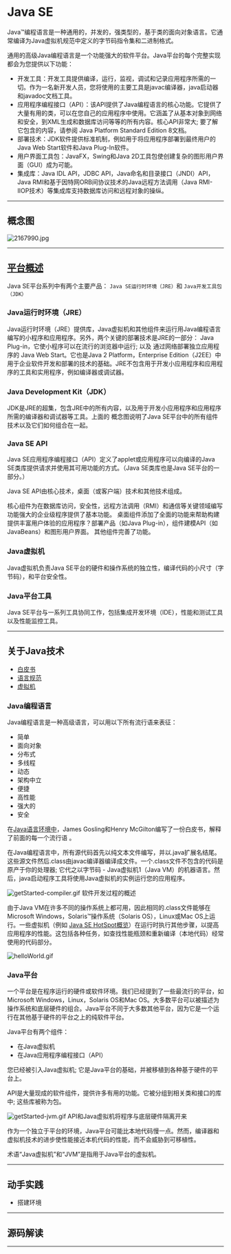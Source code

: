 #   Java SE

Java™编程语言是一种通用的，并发的，强类型的，基于类的面向对象语言。它通常编译为Java虚拟机规范中定义的字节码指令集和二进制格式。

通用的高级Java编程语言是一个功能强大的软件平台。Java平台的每个完整实现都会为您提供以下功能：
-   开发工具：开发工具提供编译，运行，监视，调试和记录应用程序所需的一切。作为一名新开发人员，您将使用的主要工具是javac编译器，java启动器和javadoc文档工具。
-   应用程序编程接口（API）：该API提供了Java编程语言的核心功能。它提供了大量有用的类，可以在您自己的应用程序中使用。它涵盖了从基本对象到网络和安全，到XML生成和数据库访问等等的所有内容。核心API非常大; 要了解它包含的内容，请参阅 Java Platform Standard Edition 8文档。
-   部署技术：JDK软件提供标准机制，例如用于将应用程序部署到最终用户的Java Web Start软件和Java Plug-In软件。
-   用户界面工具包：JavaFX，Swing和Java 2D工具包使创建复杂的图形用户界面（GUI）成为可能。
-   集成库：Java IDL API，JDBC API，Java命名和目录接口（JNDI）API，Java RMI和基于因特网ORB间协议技术的Java远程方法调用（Java RMI-IIOP技术）等集成库支持数据库访问和远程对象的操纵。

-----

##  概念图

![2167990.jpg](image/2167990.jpg)

----

##  [平台概述](section010000.md)

Java SE平台系列中有两个主要产品： `Java SE运行时环境（JRE）`和 `Java开发工具包（JDK）`

### Java运行时环境（JRE） 

Java运行时环境（JRE）提供库，Java虚拟机和其他组件来运行用Java编程语言编写的小程序和应用程序。另外，两个关键的部署技术是JRE的一部分： Java Plug-in，它使小程序可以在流行的浏览器中运行; 以及 通过网络部署独立应用程序的 Java Web Start。它也是Java 2 Platform，Enterprise Edition（J2EE）中用于企业软件开发和部署的技术的基础。JRE不包含用于开发小应用程序和应用程序的工具和实用程序，例如编译器或调试器。

### Java Development Kit（JDK） 

JDK是JRE的超集，包含JRE中的所有内容，以及用于开发小应用程序和应用程序所需的编译器和调试器等工具。上面的 概念图说明了Java SE平台中的所有组件技术以及它们如何组合在一起。

### Java SE API 

Java SE应用程序编程接口（API）定义了applet或应用程序可以向编译的Java SE类库提供请求并使用其可用功能的方式。（Java SE类库也是Java SE平台的一部分。）

Java SE API由核心技术，桌面（或客户端）技术和其他技术组成。

核心组件为在数据库访问，安全性，远程方法调用（RMI）和通信等关键领域编写功能强大的企业级程序提供了基本功能。
桌面组件添加了全面的功能来帮助构建提供丰富用户体验的应用程序？部署产品（如Java Plug-in），组件建模API（如JavaBeans）和图形用户界面。
其他组件完善了功能。

### Java虚拟机 

Java虚拟机负责Java SE平台的硬件和操作系统的独立性，编译代码的小尺寸（字节码），和平台安全性。

### Java平台工具 

Java SE平台与一系列工具协同工作，包括集成开发环境（IDE），性能和测试工具以及性能监控工具。


----

##  关于Java技术

-   [白皮书](section040000.md)
-   [语言规范](section030000.md)
-   [虚拟机](section020000.md)

### Java编程语言

Java编程语言是一种高级语言，可以用以下所有流行语来表征：
-   简单
-   面向对象
-   分布式
-   多线程
-   动态
-   架构中立
-   便捷
-   高性能
-   强大的
-   安全

在[Java语言环境中](section040000.md)，James Gosling和Henry McGilton编写了一份白皮书，解释了前面的每一个流行语 。

在Java编程语言中，所有源代码首先以纯文本文件编写，并以.java扩展名结尾。这些源文件然后.class由javac编译器编译成文件。一个.class文件不包含的代码是原产于你的处理器; 它代之以字节码 - Java虚拟机1（Java VM）的机器语言。然后，java启动程序工具将使用Java虚拟机的实例运行您的应用程序。

![getStarted-compiler.gif](image/getStarted-compiler.gif)
软件开发过程的概述

由于Java VM在许多不同的操作系统上都可用，因此相同的.class文件能够在Microsoft Windows，Solaris™操作系统（Solaris OS），Linux或Mac OS上运行。一些虚拟机（例如 [Java SE HotSpot概览](http://www.oracle.com/technetwork/java/javase/tech/index-jsp-136373.html)）在运行时执行其他步骤，以提高应用程序的性能。这包括各种任务，如查找性能瓶颈和重新编译（本地代码）经常使用的代码部分。

![helloWorld.gif](image/helloWorld.gif)

###  Java平台

一个平台是在程序运行的硬件或软件环境。我们已经提到了一些最流行的平台，如Microsoft Windows，Linux，Solaris OS和Mac OS。大多数平台可以被描述为操作系统和底层硬件的组合。Java平台不同于大多数其他平台，因为它是一个运行在其他基于硬件的平台之上的纯软件平台。

Java平台有两个组件：
-   在Java虚拟机
-   在Java应用程序编程接口（API）

您已经被引入Java虚拟机; 它是Java平台的基础，并被移植到各种基于硬件的平台上。

API是大量现成的软件组件，提供许多有用的功能。它被分组到相关类和接口的库中; 这些库被称为包。

![getStarted-jvm.gif](image/getStarted-jvm.gif)
API和Java虚拟机将程序与底层硬件隔离开来

作为一个独立于平台的环境，Java平台可能比本地代码慢一点。然而，编译器和虚拟机技术的进步使性能接近本机代码的性能，而不会威胁到可移植性。

术语“Java虚拟机”和“JVM”是指用于Java平台的虚拟机。


----

##  动手实践
-   搭建环境

----

##  源码解读

----